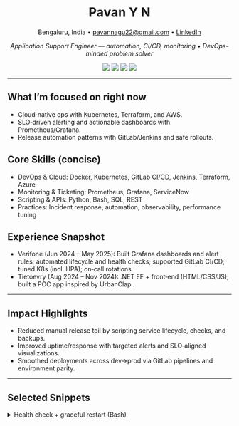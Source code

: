 <!-- Profile: Minimal, fast-loading, no heavy images -->

<h1 align="center">Pavan Y N</h1>
<p align="center">
  Bengaluru, India • <a href="mailto:pavannagu22@gmail.com">pavannagu22@gmail.com</a> • <a href="https://linkedin.com/in/pavan-y-n">LinkedIn</a>
</p>

<p align="center">
  <em>Application Support Engineer — automation, CI/CD, monitoring • DevOps-minded problem solver</em>
</p>

<p align="center">
  <img src="https://img.shields.io/badge/Linux-Friendly-2ea44f?style=flat-square" />
  <img src="https://img.shields.io/badge/On--call-Ready-blue?style=flat-square" />
  <img src="https://img.shields.io/badge/Observability-Prometheus%20%7C%20Grafana-orange?style=flat-square" />
  <img src="https://img.shields.io/badge/Cloud-Azure-232F3E?logo=amazonaws&logoColor=white&style=flat-square" />
</p>

---

## What I’m focused on right now
- Cloud‑native ops with Kubernetes, Terraform, and AWS.
- SLO‑driven alerting and actionable dashboards with Prometheus/Grafana.
- Release automation patterns with GitLab/Jenkins and safe rollouts.

## Core Skills (concise)
- DevOps & Cloud: Docker, Kubernetes, GitLab CI/CD, Jenkins, Terraform, Azure
- Monitoring & Ticketing: Prometheus, Grafana, ServiceNow
- Scripting & APIs: Python, Bash, SQL, REST
- Practices: Incident response, automation, observability, performance tuning

## Experience Snapshot
- Verifone (Jun 2024 – May 2025): Built Grafana dashboards and alert rules; automated lifecycle and health checks; supported GitLab CI/CD; tuned K8s (incl. HPA); on‑call rotations.
- Tietoevry (Aug 2024 – Nov 2024): .NET EF + front‑end (HTML/CSS/JS); built a POC app inspired by UrbanClap .

---

## Impact Highlights
- Reduced manual release toil by scripting service lifecycle, checks, and backups.
- Improved uptime/response with targeted alerts and SLO‑aligned visualizations.
- Smoothed deployments across dev→prod via GitLab pipelines and environment parity.

---

## Selected Snippets

<details>
  <summary>Health check + graceful restart (Bash)</summary>

